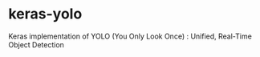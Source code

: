 # keras-yolo
Keras implementation of YOLO (You Only Look Once) : Unified, Real-Time Object Detection
